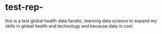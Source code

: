 # test-rep-
this is a test
global health data fanatic, learning data science to expand my skills in global health and technology and because data is cool.
